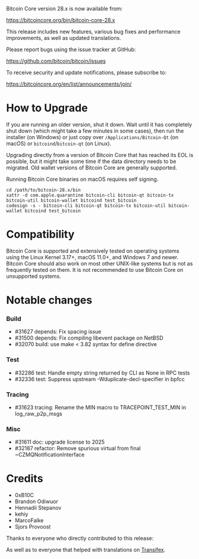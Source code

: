 Bitcoin Core version 28.x is now available from:

  <https://bitcoincore.org/bin/bitcoin-core-28.x>

This release includes new features, various bug fixes and performance
improvements, as well as updated translations.

Please report bugs using the issue tracker at GitHub:

  <https://github.com/bitcoin/bitcoin/issues>

To receive security and update notifications, please subscribe to:

  <https://bitcoincore.org/en/list/announcements/join/>

How to Upgrade
==============

If you are running an older version, shut it down. Wait until it has completely
shut down (which might take a few minutes in some cases), then run the
installer (on Windows) or just copy over `/Applications/Bitcoin-Qt` (on macOS)
or `bitcoind`/`bitcoin-qt` (on Linux).

Upgrading directly from a version of Bitcoin Core that has reached its EOL is
possible, but it might take some time if the data directory needs to be migrated. Old
wallet versions of Bitcoin Core are generally supported.

Running Bitcoin Core binaries on macOS requires self signing.
```
cd /path/to/bitcoin-28.x/bin
xattr -d com.apple.quarantine bitcoin-cli bitcoin-qt bitcoin-tx bitcoin-util bitcoin-wallet bitcoind test_bitcoin
codesign -s - bitcoin-cli bitcoin-qt bitcoin-tx bitcoin-util bitcoin-wallet bitcoind test_bitcoin
```

Compatibility
==============

Bitcoin Core is supported and extensively tested on operating systems
using the Linux Kernel 3.17+, macOS 11.0+, and Windows 7 and newer. Bitcoin
Core should also work on most other UNIX-like systems but is not as
frequently tested on them. It is not recommended to use Bitcoin Core on
unsupported systems.

Notable changes
===============

### Build

- #31627 depends: Fix spacing issue
- #31500 depends: Fix compiling libevent package on NetBSD
- #32070 build: use make < 3.82 syntax for define directive

### Test

- #32286 test: Handle empty string returned by CLI as None in RPC tests
- #32336 test: Suppress upstream -Wduplicate-decl-specifier in bpfcc

### Tracing

- #31623 tracing: Rename the MIN macro to TRACEPOINT_TEST_MIN in log_raw_p2p_msgs

### Misc

- #31611 doc: upgrade license to 2025
- #32187 refactor: Remove spurious virtual from final ~CZMQNotificationInterface

Credits
=======

- 0xB10C
- Brandon Odiwuor
- Hennadii Stepanov
- kehiy
- MarcoFalke
- Sjors Provoost

Thanks to everyone who directly contributed to this release:

As well as to everyone that helped with translations on
[Transifex](https://www.transifex.com/bitcoin/bitcoin/).
